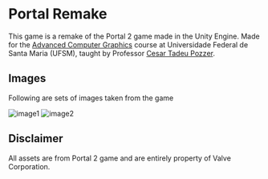 # Portal Remake

This game is a remake of the Portal 2 game made in the Unity Engine. Made for the
[Advanced Computer Graphics](https://www-usr.inf.ufsm.br/~pozzer/disciplinas/cga.rar) 
course at Universidade Federal de Santa Maria (UFSM), 
taught by Professor [Cesar Tadeu Pozzer](https://www-usr.inf.ufsm.br/~pozzer/).

## Images

Following are sets of images taken from the game

![image1](images/demo1.png)
![image2](images/demo2.png)

## Disclaimer

All assets are from Portal 2 game and are entirely property of Valve Corporation.
